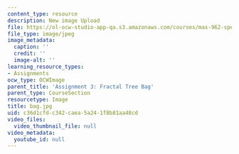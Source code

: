 ```yaml
---
content_type: resource
description: New image Upload
file: https://ol-ocw-studio-app-qa.s3.amazonaws.com/courses/mas-962-special-topics-new-textiles-spring-2010/c36d1cfdc342caea5a241f8b81aa48cd_bag.jpg
file_type: image/jpeg
image_metadata:
  caption: ''
  credit: ''
  image-alt: ''
learning_resource_types:
- Assignments
ocw_type: OCWImage
parent_title: 'Assignment 3: Fractal Tree Bag'
parent_type: CourseSection
resourcetype: Image
title: bag.jpg
uid: c36d1cfd-c342-caea-5a24-1f8b81aa48cd
video_files:
  video_thumbnail_file: null
video_metadata:
  youtube_id: null
---
```

